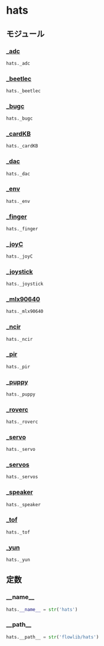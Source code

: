 # hats

## モジュール

### [\_adc](../_adc/)
```python
hats._adc
```

### [\_beetlec](../_beetlec/)
```python
hats._beetlec
```

### [\_bugc](../_bugc/)
```python
hats._bugc
```

### [\_cardKB](../_cardKB/)
```python
hats._cardKB
```

### [\_dac](../_dac/)
```python
hats._dac
```

### [\_env](../_env/)
```python
hats._env
```

### [\_finger](../_finger/)
```python
hats._finger
```

### [\_joyC](../_joyC/)
```python
hats._joyC
```

### [\_joystick](../_joystick/)
```python
hats._joystick
```

### [\_mlx90640](../_mlx90640/)
```python
hats._mlx90640
```

### [\_ncir](../_ncir/)
```python
hats._ncir
```

### [\_pir](../_pir/)
```python
hats._pir
```

### [\_puppy](../_puppy/)
```python
hats._puppy
```

### [\_roverc](../_roverc/)
```python
hats._roverc
```

### [\_servo](../_servo/)
```python
hats._servo
```

### [\_servos](../_servos/)
```python
hats._servos
```

### [\_speaker](../_speaker/)
```python
hats._speaker
```

### [\_tof](../_tof/)
```python
hats._tof
```

### [\_yun](../_yun/)
```python
hats._yun
```
## 定数
### \_\_name\_\_
```python
hats.__name__ = str('hats')
```
### \_\_path\_\_
```python
hats.__path__ = str('flowlib/hats')
```
